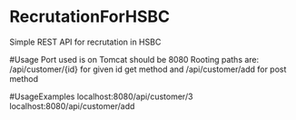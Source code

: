 # RecrutationForHSBC
Simple REST API for recrutation in HSBC

#Usage
Port used is on Tomcat should be 8080
Rooting paths are:
/api/customer/{id} for given id get method
and /api/customer/add for post method

#UsageExamples
localhost:8080/api/customer/3
localhost:8080/api/customer/add